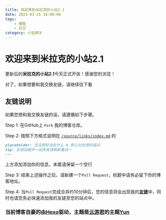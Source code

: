 ```yaml
---
title: 欢迎来到米拉克的小站2.1
date: 2023-03-25 10:00:00
tags: 
    - 博客
    - 日记
category: 小站相关
---
```


# 欢迎来到米拉克的小站2.1

更新后的**米拉克的小站2.1**今天正式开张！感谢您的浏览！

对了，如果想要和我交换友链，请继续往下看

## 友链说明

如果您想和我交换友链的话，请遵循如下步骤。

Step 1: 在GitHub上 `Fork` 我的博客仓库。

Step 2: 按照下方格式说明在 [`/source/links/index.md`](./source/links/index.md) 的

```md
placeholder: 还没想好说些什么 # 默认对友链的描述
tip: 友链加载中～如失败请刷新重试～
---
```

上方添加添加你的信息，末尾请保留一个空行

Step 3: 结束上述操作之后，请新建一个`Pull Request`，标题中请务必留下你的博客地址。

Step 4: 当`Pull Request`完成合并约10分钟后，您的信息将会出现我的[**友链**](https://www.merakt.cn/links)中，同时也请您务必快速添加我的友链至您的站点中。

### 当前博客自豪的由[**Hexo**](https://hexo.io)驱动，主题是[云游君](https://github.com/YunYouJun)的主题[**Yun**](https://github.com/YunYouJun/hexo-theme-yun)

